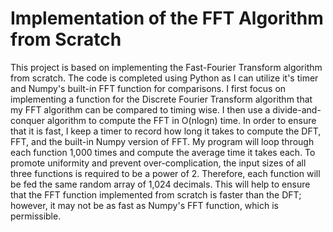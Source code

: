 # Implementation of the FFT Algorithm from Scratch

This project is based on implementing the Fast-Fourier Transform algorithm from scratch. The code is completed using Python as I can utilize it's timer and Numpy's built-in FFT function for comparisons. I first focus on implementing a function for the Discrete Fourier Transform algorithm that my FFT algorithm can be compared to timing wise. I then use a divide-and-conquer algorithm to compute the FFT in O(nlogn) time. In order to ensure that it is fast, I keep a timer to record how long it takes to compute the DFT, FFT, and the built-in Numpy version of FFT. My program will loop through each function 1,000 times and compute the average time it takes each. To promote uniformity and prevent over-complication, the input sizes of all three functions is required to be a power of 2. Therefore, each function will be fed the same random array of 1,024 decimals. This will help to ensure that the FFT function implemented from scratch is faster than the DFT; however, it may not be as fast as Numpy's FFT function, which is permissible.
